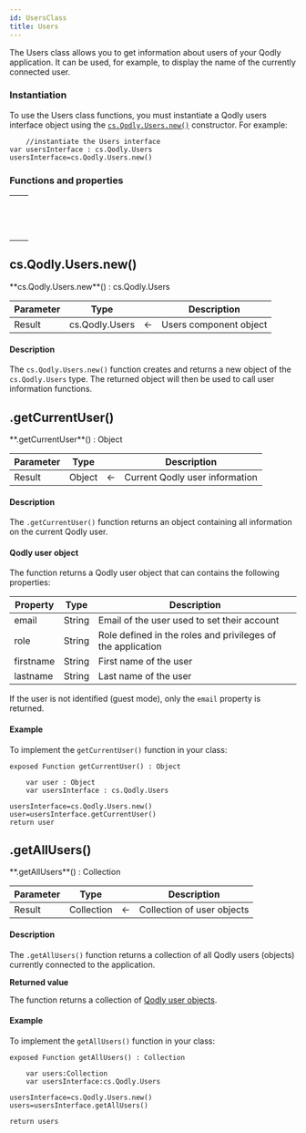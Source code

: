 ```yaml
---
id: UsersClass
title: Users
---
```




The Users class allows you to get information about users of your Qodly application. It can be used, for example, to display the name of the currently connected user.



### Instantiation

To use the Users class functions, you must instantiate a Qodly users interface object using the [`cs.Qodly.Users.new()`](#csqodlyusersnew) constructor. For example:

```4d
	//instantiate the Users interface
var usersInterface : cs.Qodly.Users
usersInterface=cs.Qodly.Users.new()
```



### Functions and properties

||
|---|
|[<!-- INCLUDE #cs.Qodly.Users.new().Syntax -->](#csqodlyusersnew)&nbsp;&nbsp;&nbsp;&nbsp;<!-- INCLUDE #cs.Qodly.Users.new().Summary -->|
|[<!-- INCLUDE #Users.getCurrentUser().Syntax -->](#getcurrentuser)&nbsp;&nbsp;&nbsp;&nbsp;<!-- INCLUDE #Users.getCurrentUser().Summary -->|
|[<!-- INCLUDE #Users.getAllUsers().Syntax -->](#getallusers)&nbsp;&nbsp;&nbsp;&nbsp;<!-- INCLUDE #Users.getAllUsers().Summary -->|


## cs.Qodly.Users.new()

<!-- REF #cs.Qodly.Users.new().Syntax -->**cs.Qodly.Users.new**() : cs.Qodly.Users<!-- END REF -->


<!-- REF #cs.Qodly.Users.new().Params -->
|Parameter|Type||Description|
|---------|--- |:---:|------|
|Result|cs.Qodly.Users|<-|Users component object|<!-- END REF -->

#### Description

The `cs.Qodly.Users.new()` function <!-- REF #cs.Qodly.Users.new().Summary -->creates and returns a new object of the `cs.Qodly.Users` type<!-- END REF -->. The returned object will then be used to call user information functions.


<!-- END REF -->





<!-- REF Users.getCurrentUser().Desc -->
## .getCurrentUser()

<!--REF #Users.getCurrentUser().Syntax -->**.getCurrentUser**() : Object<!-- END REF -->


<!--REF #UserClass.getCurrentUser().Params -->
|Parameter|Type||Description|
|---|---|---|---|
|Result|Object|<-|Current Qodly user information|<!-- END REF -->


#### Description

The `.getCurrentUser()` function <!-- REF #Users.getCurrentUser().Summary -->returns an object containing all information on the current Qodly user<!-- END REF -->.

#### Qodly user object

The function returns a Qodly user object that can contains the following properties:

|Property|Type|Description|
|---|---|---|
|email|String|Email of the user used to set their account|
|role|String|Role defined in the roles and privileges of the application|
|firstname|String|First name of the user|
|lastname|String|Last name of the user|

If the user is not identified (guest mode), only the `email` property is returned.


#### Example

To implement the `getCurrentUser()` function in your class:

```4d
exposed Function getCurrentUser() : Object

    var user : Object
    var usersInterface : cs.Qodly.Users

usersInterface=cs.Qodly.Users.new()
user=usersInterface.getCurrentUser()
return user
```

<!-- END REF -->

<!-- REF Users.getAllUsers().Desc -->
## .getAllUsers()

<!--REF #Users.getAllUsers().Syntax -->**.getAllUsers**() : Collection<!-- END REF -->


<!--REF #Users.getAllUsers().Params -->
|Parameter|Type||Description|
|---|---|---|---|
|Result|Collection|<-|Collection of user objects|<!-- END REF -->


#### Description

The `.getAllUsers()` function <!-- REF #Users.getAllUsers().Summary -->returns a collection of all Qodly users (objects) currently connected to the application<!-- END REF -->.


**Returned value**

The function returns a collection of [Qodly user objects](#qodly-user-object).


#### Example

To implement the `getAllUsers()` function in your class:


```4d
exposed Function getAllUsers() : Collection
   
    var users:Collection
    var usersInterface:cs.Qodly.Users 

usersInterface=cs.Qodly.Users.new()
users=usersInterface.getAllUsers()

return users
```

<!-- END REF -->
